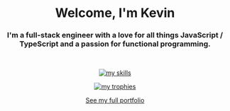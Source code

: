 <h1 align="center">Welcome, I'm Kevin</h1>
<h3 style="display: flex; justify-content: center">
  <div align="center" style="max-width: 500px">I'm a full-stack engineer with a love for all things JavaScript / TypeScript and a passion for functional programming.
  </div>
</h3><br />

</p>
<p align="center">
  <a href="https://skillicons.dev">
    <img src="https://skillicons.dev/icons?i=ts,react,nodejs,npm,pnpm,jest,git,gitlab,docker,graphql,figma,vite,webpack,next,vercel" alt="my skills" />
  </a>
</p>
<p align="center">
  <a href="https://github.com/ryo-ma/github-profile-trophy"><img src="https://github-profile-trophy.vercel.app/?username=kgroat&theme=darkhub&no-frame=true&no-bg=true&row=1&column=6&margin-w=4&margin-h=4" alt="my trophies" /></a>
</p>
<p align="center">
  <a href="https://www.kgroat.dev">See my full portfolio</a>
</p>
